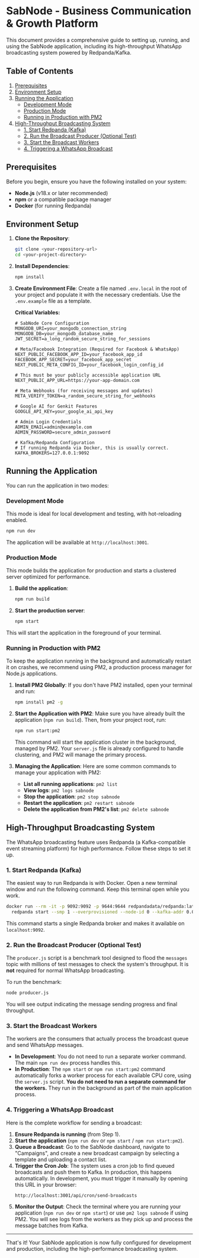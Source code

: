 # SabNode - Business Communication & Growth Platform

This document provides a comprehensive guide to setting up, running, and using the SabNode application, including its high-throughput WhatsApp broadcasting system powered by Redpanda/Kafka.

## Table of Contents

1.  [Prerequisites](#prerequisites)
2.  [Environment Setup](#environment-setup)
3.  [Running the Application](#running-the-application)
    - [Development Mode](#development-mode)
    - [Production Mode](#production-mode)
    - [Running in Production with PM2](#running-in-production-with-pm2)
4.  [High-Throughput Broadcasting System](#high-throughput-broadcasting-system)
    - [1. Start Redpanda (Kafka)](#1-start-redpanda-kafka)
    - [2. Run the Broadcast Producer (Optional Test)](#2-run-the-broadcast-producer-optional-test)
    - [3. Start the Broadcast Workers](#3-start-the-broadcast-workers)
    - [4. Triggering a WhatsApp Broadcast](#4-triggering-a-whatsapp-broadcast)

## Prerequisites

Before you begin, ensure you have the following installed on your system:
*   **Node.js** (v18.x or later recommended)
*   **npm** or a compatible package manager
*   **Docker** (for running Redpanda)

## Environment Setup

1.  **Clone the Repository**:
    ```bash
    git clone <your-repository-url>
    cd <your-project-directory>
    ```

2.  **Install Dependencies**:
    ```bash
    npm install
    ```

3.  **Create Environment File**:
    Create a file named `.env.local` in the root of your project and populate it with the necessary credentials. Use the `.env.example` file as a template.

    **Critical Variables:**
    ```env
    # SabNode Core Configuration
    MONGODB_URI=your_mongodb_connection_string
    MONGODB_DB=your_mongodb_database_name
    JWT_SECRET=a_long_random_secure_string_for_sessions

    # Meta/Facebook Integration (Required for Facebook & WhatsApp)
    NEXT_PUBLIC_FACEBOOK_APP_ID=your_facebook_app_id
    FACEBOOK_APP_SECRET=your_facebook_app_secret
    NEXT_PUBLIC_META_CONFIG_ID=your_facebook_login_config_id

    # This must be your publicly accessible application URL
    NEXT_PUBLIC_APP_URL=https://your-app-domain.com

    # Meta Webhooks (for receiving messages and updates)
    META_VERIFY_TOKEN=a_random_secure_string_for_webhooks

    # Google AI for Genkit Features
    GOOGLE_API_KEY=your_google_ai_api_key

    # Admin Login Credentials
    ADMIN_EMAIL=admin@example.com
    ADMIN_PASSWORD=secure_admin_password

    # Kafka/Redpanda Configuration
    # If running Redpanda via Docker, this is usually correct.
    KAFKA_BROKERS=127.0.0.1:9092
    ```

## Running the Application

You can run the application in two modes:

### Development Mode

This mode is ideal for local development and testing, with hot-reloading enabled.

```bash
npm run dev
```
The application will be available at `http://localhost:3001`.

### Production Mode

This mode builds the application for production and starts a clustered server optimized for performance.

1.  **Build the application**:
    ```bash
    npm run build
    ```
2.  **Start the production server**:
    ```bash
    npm start
    ```
This will start the application in the foreground of your terminal.

### Running in Production with PM2

To keep the application running in the background and automatically restart it on crashes, we recommend using PM2, a production process manager for Node.js applications.

1.  **Install PM2 Globally**:
    If you don't have PM2 installed, open your terminal and run:
    ```bash
    npm install pm2 -g
    ```

2.  **Start the Application with PM2**:
    Make sure you have already built the application (`npm run build`). Then, from your project root, run:
    ```bash
    npm run start:pm2
    ```
    This command will start the application cluster in the background, managed by PM2. Your `server.js` file is already configured to handle clustering, and PM2 will manage the primary process.

3.  **Managing the Application**:
    Here are some common commands to manage your application with PM2:
    *   **List all running applications**: `pm2 list`
    *   **View logs**: `pm2 logs sabnode`
    *   **Stop the application**: `pm2 stop sabnode`
    *   **Restart the application**: `pm2 restart sabnode`
    *   **Delete the application from PM2's list**: `pm2 delete sabnode`

## High-Throughput Broadcasting System

The WhatsApp broadcasting feature uses Redpanda (a Kafka-compatible event streaming platform) for high performance. Follow these steps to set it up.

### 1. Start Redpanda (Kafka)

The easiest way to run Redpanda is with Docker. Open a new terminal window and run the following command. Keep this terminal open while you work.

```bash
docker run --rm -it -p 9092:9092 -p 9644:9644 redpandadata/redpanda:latest \
  redpanda start --smp 1 --overprovisioned --node-id 0 --kafka-addr 0.0.0.0:9092 --advertise-kafka-addr 127.0.0.1:9092
```
This command starts a single Redpanda broker and makes it available on `localhost:9092`.

### 2. Run the Broadcast Producer (Optional Test)

The `producer.js` script is a benchmark tool designed to flood the `messages` topic with millions of test messages to check the system's throughput. It is **not** required for normal WhatsApp broadcasting.

To run the benchmark:
```bash
node producer.js
```
You will see output indicating the message sending progress and final throughput.

### 3. Start the Broadcast Workers

The workers are the consumers that actually process the broadcast queue and send WhatsApp messages.

*   **In Development**: You do not need to run a separate worker command. The main `npm run dev` process handles this.
*   **In Production**: The `npm start` or `npm run start:pm2` command automatically forks a worker process for each available CPU core, using the `server.js` script. **You do not need to run a separate command for the workers.** They run in the background as part of the main application process.

### 4. Triggering a WhatsApp Broadcast

Here is the complete workflow for sending a broadcast:

1.  **Ensure Redpanda is running** (from Step 1).
2.  **Start the application** (`npm run dev` or `npm start` / `npm run start:pm2`).
3.  **Queue a Broadcast**: Go to the SabNode dashboard, navigate to "Campaigns", and create a new broadcast campaign by selecting a template and uploading a contact list.
4.  **Trigger the Cron Job**: The system uses a cron job to find queued broadcasts and push them to Kafka. In production, this happens automatically. In development, you must trigger it manually by opening this URL in your browser:
    ```
    http://localhost:3001/api/cron/send-broadcasts
    ```
5.  **Monitor the Output**: Check the terminal where you are running your application (`npm run dev` or `npm start`) or use `pm2 logs sabnode` if using PM2. You will see logs from the workers as they pick up and process the message batches from Kafka.

---
That's it! Your SabNode application is now fully configured for development and production, including the high-performance broadcasting system.
